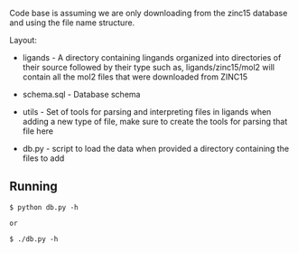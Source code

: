 
Code base is assuming we are only downloading from the zinc15 database
and using the file name structure.


Layout:
- ligands     - A directory containing lingands organized into directories
                of their source followed by their type such as, ligands/zinc15/mol2
                will contain all the mol2 files that were downloaded from ZINC15

- schema.sql  - Database schema

- utils       - Set of tools for parsing and interpreting files in ligands
                when adding a new type of file, make sure to create 
                the tools for parsing that file here

- db.py       - script to load the data when provided a directory containing
                the files to add


## Running
```
$ python db.py -h

or 

$ ./db.py -h
```
